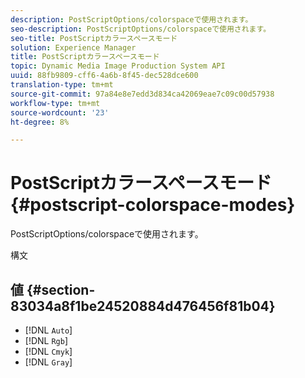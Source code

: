 ```yaml
---
description: PostScriptOptions/colorspaceで使用されます。
seo-description: PostScriptOptions/colorspaceで使用されます。
seo-title: PostScriptカラースペースモード
solution: Experience Manager
title: PostScriptカラースペースモード
topic: Dynamic Media Image Production System API
uuid: 88fb9809-cff6-4a6b-8f45-dec528dce600
translation-type: tm+mt
source-git-commit: 97a84e8e7edd3d834ca42069eae7c09c00d57938
workflow-type: tm+mt
source-wordcount: '23'
ht-degree: 8%

---
```



# PostScriptカラースペースモード{#postscript-colorspace-modes}

PostScriptOptions/colorspaceで使用されます。

構文

## 値 {#section-83034a8f1be24520884d476456f81b04}

* [!DNL `Auto`]
* [!DNL `Rgb`]
* [!DNL `Cmyk`]
* [!DNL `Gray`]

